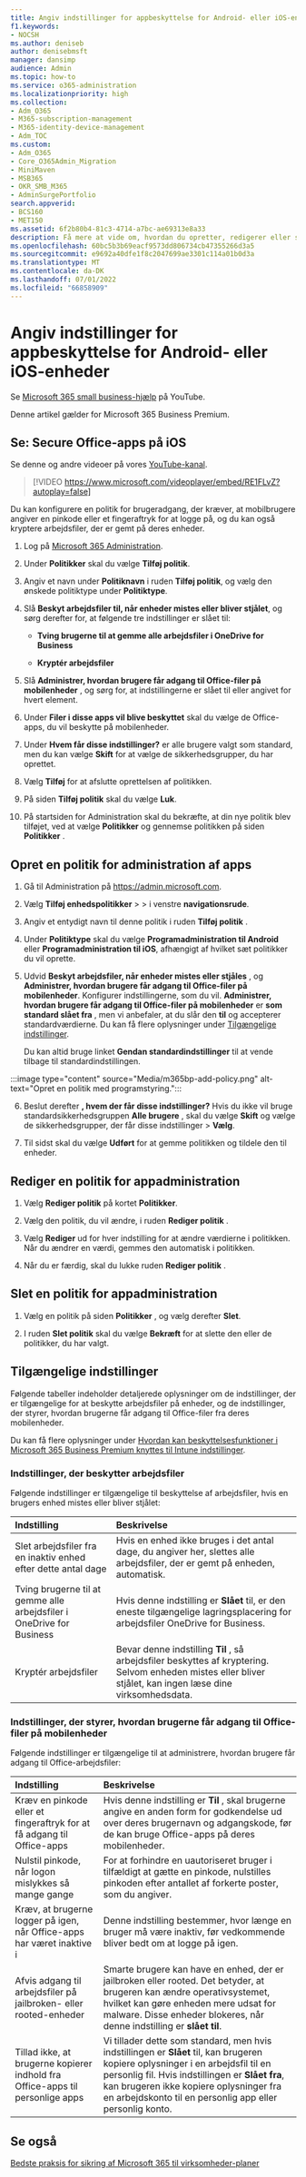 ```yaml
---
title: Angiv indstillinger for appbeskyttelse for Android- eller iOS-enheder
f1.keywords:
- NOCSH
ms.author: deniseb
author: denisebmsft
manager: dansimp
audience: Admin
ms.topic: how-to
ms.service: o365-administration
ms.localizationpriority: high
ms.collection:
- Adm_O365
- M365-subscription-management
- M365-identity-device-management
- Adm_TOC
ms.custom:
- Adm_O365
- Core_O365Admin_Migration
- MiniMaven
- MSB365
- OKR_SMB_M365
- AdminSurgePortfolio
search.appverid:
- BCS160
- MET150
ms.assetid: 6f2b80b4-81c3-4714-a7bc-ae69313e8a33
description: Få mere at vide om, hvordan du opretter, redigerer eller sletter en politik for administration af apps og beskytter arbejdsfiler på Android- eller iOS-enheder.
ms.openlocfilehash: 60bc5b3b69eacf9573dd806734cb47355266d3a5
ms.sourcegitcommit: e9692a40dfe1f8c2047699ae3301c114a01b0d3a
ms.translationtype: MT
ms.contentlocale: da-DK
ms.lasthandoff: 07/01/2022
ms.locfileid: "66858909"
---
```

# <a name="set-app-protection-settings-for-android-or-ios-devices"></a>Angiv indstillinger for appbeskyttelse for Android- eller iOS-enheder

Se [Microsoft 365 small business-hjælp](https://go.microsoft.com/fwlink/?linkid=2197659) på YouTube.

Denne artikel gælder for Microsoft 365 Business Premium.

## <a name="watch-secure-office-apps-on-ios"></a>Se: Secure Office-apps på iOS

Se denne og andre videoer på vores [YouTube-kanal](https://go.microsoft.com/fwlink/?linkid=2197828).

> [!VIDEO https://www.microsoft.com/videoplayer/embed/RE1FLvZ?autoplay=false]

Du kan konfigurere en politik for brugeradgang, der kræver, at mobilbrugere angiver en pinkode eller et fingeraftryk for at logge på, og du kan også kryptere arbejdsfiler, der er gemt på deres enheder.

1. Log på <a href="https://go.microsoft.com/fwlink/p/?linkid=2024339" target="_blank">Microsoft 365 Administration</a>.

2. Under **Politikker** skal du vælge **Tilføj politik**.

3. Angiv et navn under **Politiknavn** i ruden **Tilføj politik**, og vælg den ønskede politiktype under **Politiktype**.

4. Slå **Beskyt arbejdsfiler til, når enheder mistes eller bliver stjålet**, og sørg derefter for, at følgende tre indstillinger er slået til:
 
    - **Tving brugerne til at gemme alle arbejdsfiler i OneDrive for Business**
  
    - **Kryptér arbejdsfiler**

5. Slå **Administrer, hvordan brugere får adgang til Office-filer på mobilenheder** , og sørg for, at indstillingerne er slået til eller angivet for hvert element.

6. Under **Filer i disse apps vil blive beskyttet** skal du vælge de Office-apps, du vil beskytte på mobilenheder.

7. Under **Hvem får disse indstillinger?** er alle brugere valgt som standard, men du kan vælge **Skift** for at vælge de sikkerhedsgrupper, du har oprettet.

8. Vælg **Tilføj** for at afslutte oprettelsen af politikken.

9. På siden **Tilføj politik** skal du vælge **Luk**.

10. På startsiden for Administration skal du bekræfte, at din nye politik blev tilføjet, ved at vælge **Politikker** og gennemse politikken på siden **Politikker** .

## <a name="create-an-app-management-policy"></a>Opret en politik for administration af apps

1. Gå til Administration på <a href="https://go.microsoft.com/fwlink/p/?linkid=837890" target="_blank">https://admin.microsoft.com</a>.

2. Vælg **Tilføj enhedspolitikker** \>  \> i venstre **navigationsrude**.
  
3. Angiv et entydigt navn til denne politik i ruden **Tilføj politik** .

4. Under **Politiktype** skal du vælge **Programadministration til Android** eller **Programadministration til iOS**, afhængigt af hvilket sæt politikker du vil oprette.

5. Udvid **Beskyt arbejdsfiler, når enheder mistes eller stjåles** , og **Administrer, hvordan brugere får adgang til Office-filer på mobilenheder**. Konfigurer indstillingerne, som du vil. **Administrer, hvordan brugere får adgang til Office-filer på mobilenheder** er **som standard slået fra** , men vi anbefaler, at du slår den **til** og accepterer standardværdierne. Du kan få flere oplysninger under [Tilgængelige indstillinger](#available-settings).

    Du kan altid bruge linket **Gendan standardindstillinger** til at vende tilbage til standardindstillingen.

:::image type="content" source="Media/m365bp-add-policy.png" alt-text="Opret en politik med programstyring.":::
  
6. Beslut derefter **, hvem der får disse indstillinger?** Hvis du ikke vil bruge standardsikkerhedsgruppen **Alle brugere** , skal du vælge **Skift** og vælge de sikkerhedsgrupper, der får disse indstillinger \> **Vælg**.

7. Til sidst skal du vælge **Udført** for at gemme politikken og tildele den til enheder.

## <a name="edit-an-app-management-policy"></a>Rediger en politik for appadministration

1. Vælg **Rediger politik** på kortet **Politikker**.

2. Vælg den politik, du vil ændre, i ruden **Rediger politik** .

3. Vælg **Rediger** ud for hver indstilling for at ændre værdierne i politikken. Når du ændrer en værdi, gemmes den automatisk i politikken.

4. Når du er færdig, skal du lukke ruden **Rediger politik** .

## <a name="delete-an-app-management-policy"></a>Slet en politik for appadministration

1. Vælg en politik på siden **Politikker** , og vælg derefter **Slet**.

2. I ruden **Slet politik** skal du vælge **Bekræft** for at slette den eller de politikker, du har valgt. 

## <a name="available-settings"></a>Tilgængelige indstillinger

Følgende tabeller indeholder detaljerede oplysninger om de indstillinger, der er tilgængelige for at beskytte arbejdsfiler på enheder, og de indstillinger, der styrer, hvordan brugerne får adgang til Office-filer fra deres mobilenheder.
  
 Du kan få flere oplysninger under [Hvordan kan beskyttelsesfunktioner i Microsoft 365 Business Premium knyttes til Intune indstillinger](m365bp-map-protection-features-to-intune-settings.md). 
  
### <a name="settings-that-protect-work-files"></a>Indstillinger, der beskytter arbejdsfiler

Følgende indstillinger er tilgængelige til beskyttelse af arbejdsfiler, hvis en brugers enhed mistes eller bliver stjålet:


|Indstilling  |Beskrivelse  |
|:-----|:-----|
|Slet arbejdsfiler fra en inaktiv enhed efter dette antal dage  |Hvis en enhed ikke bruges i det antal dage, du angiver her, slettes alle arbejdsfiler, der er gemt på enheden, automatisk.  |
|Tving brugerne til at gemme alle arbejdsfiler i OneDrive for Business  |Hvis denne indstilling er **Slået** til, er den eneste tilgængelige lagringsplacering for arbejdsfiler OneDrive for Business.  |
|Kryptér arbejdsfiler  |Bevar denne indstilling **Til** , så arbejdsfiler beskyttes af kryptering. Selvom enheden mistes eller bliver stjålet, kan ingen læse dine virksomhedsdata.  |

### <a name="settings-that-control-how-users-access-office-files-on-mobile-devices"></a>Indstillinger, der styrer, hvordan brugerne får adgang til Office-filer på mobilenheder

Følgende indstillinger er tilgængelige til at administrere, hvordan brugere får adgang til Office-arbejdsfiler:

|Indstilling  |Beskrivelse  |
|:-----|:-----|
|Kræv en pinkode eller et fingeraftryk for at få adgang til Office-apps  |Hvis denne indstilling er **Til** , skal brugerne angive en anden form for godkendelse ud over deres brugernavn og adgangskode, før de kan bruge Office-apps på deres mobilenheder.|
|Nulstil pinkode, når logon mislykkes så mange gange  |For at forhindre en uautoriseret bruger i tilfældigt at gætte en pinkode, nulstilles pinkoden efter antallet af forkerte poster, som du angiver.  |
|Kræv, at brugerne logger på igen, når Office-apps har været inaktive i  |Denne indstilling bestemmer, hvor længe en bruger må være inaktiv, før vedkommende bliver bedt om at logge på igen.  |
|Afvis adgang til arbejdsfiler på jailbroken- eller rooted-enheder  |Smarte brugere kan have en enhed, der er jailbroken eller rooted. Det betyder, at brugeren kan ændre operativsystemet, hvilket kan gøre enheden mere udsat for malware. Disse enheder blokeres, når denne indstilling er **slået til**.  |
|Tillad ikke, at brugerne kopierer indhold fra Office-apps til personlige apps  |Vi tillader dette som standard, men hvis indstillingen er **Slået** til, kan brugeren kopiere oplysninger i en arbejdsfil til en personlig fil. Hvis indstillingen er **Slået fra**, kan brugeren ikke kopiere oplysninger fra en arbejdskonto til en personlig app eller personlig konto.  |

## <a name="see-also"></a>Se også

[Bedste praksis for sikring af Microsoft 365 til virksomheder-planer](../admin/security-and-compliance/secure-your-business-data.md)